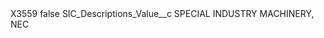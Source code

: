 <?xml version="1.0" encoding="UTF-8"?>
<CustomMetadata xmlns="http://soap.sforce.com/2006/04/metadata" xmlns:xsi="http://www.w3.org/2001/XMLSchema-instance" xmlns:xsd="http://www.w3.org/2001/XMLSchema">
    <label>X3559</label>
    <protected>false</protected>
    <values>
        <field>SIC_Descriptions_Value__c</field>
        <value xsi:type="xsd:string">SPECIAL INDUSTRY MACHINERY, NEC</value>
    </values>
</CustomMetadata>
